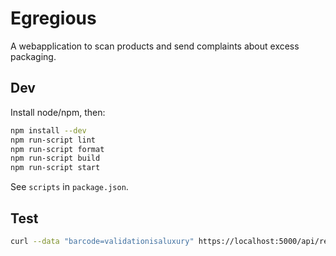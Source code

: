 # Egregious

A webapplication to scan products and send complaints about excess packaging.

## Dev

Install node/npm, then:

```bash
npm install --dev
npm run-script lint
npm run-script format
npm run-script build
npm run-script start
```

See `scripts` in `package.json`.

## Test

```bash
curl --data "barcode=validationisaluxury" https://localhost:5000/api/report
```
